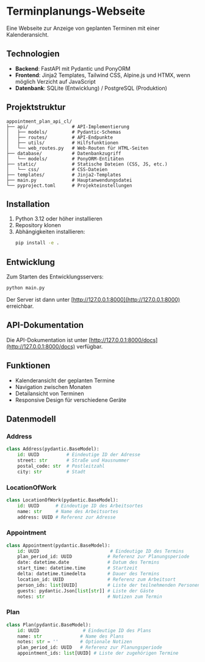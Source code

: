 # Terminplanungs-Webseite

Eine Webseite zur Anzeige von geplanten Terminen mit einer Kalenderansicht.

## Technologien

- **Backend**: FastAPI mit Pydantic und PonyORM
- **Frontend**: Jinja2 Templates, Tailwind CSS, Alpine.js und HTMX, wenn möglich Verzicht auf JavaScript
- **Datenbank**: SQLite (Entwicklung) / PostgreSQL (Produktion)

## Projektstruktur

```
appointment_plan_api_cl/
├── api/                # API-Implementierung
│   ├── models/         # Pydantic-Schemas
│   ├── routes/         # API-Endpunkte
│   ├── utils/          # Hilfsfunktionen
│   └── web_routes.py   # Web-Routen für HTML-Seiten
├── database/           # Datenbankzugriff
│   └── models/         # PonyORM-Entitäten
├── static/             # Statische Dateien (CSS, JS, etc.)
│   └── css/            # CSS-Dateien
├── templates/          # Jinja2-Templates
├── main.py             # Hauptanwendungsdatei
└── pyproject.toml      # Projekteinstellungen
```

## Installation

1. Python 3.12 oder höher installieren
2. Repository klonen
3. Abhängigkeiten installieren:
   ```bash
   pip install -e .
   ```

## Entwicklung

Zum Starten des Entwicklungsservers:

```bash
python main.py
```

Der Server ist dann unter [http://127.0.0.1:8000](http://127.0.0.1:8000) erreichbar.

## API-Dokumentation

Die API-Dokumentation ist unter [http://127.0.0.1:8000/docs](http://127.0.0.1:8000/docs) verfügbar.

## Funktionen

- Kalenderansicht der geplanten Termine
- Navigation zwischen Monaten
- Detailansicht von Terminen
- Responsive Design für verschiedene Geräte

## Datenmodell

### Address
```python
class Address(pydantic.BaseModel):
    id: UUID          # Eindeutige ID der Adresse
    street: str       # Straße und Hausnummer
    postal_code: str  # Postleitzahl
    city: str         # Stadt
```

### LocationOfWork
```python
class LocationOfWork(pydantic.BaseModel):
    id: UUID      # Eindeutige ID des Arbeitsortes
    name: str     # Name des Arbeitsortes
    address: UUID # Referenz zur Adresse
```

### Appointment
```python
class Appointment(pydantic.BaseModel):
    id: UUID                          # Eindeutige ID des Termins
    plan_period_id: UUID             # Referenz zur Planungsperiode
    date: datetime.date              # Datum des Termins
    start_time: datetime.time        # Startzeit
    delta: datetime.timedelta        # Dauer des Termins
    location_id: UUID                # Referenz zum Arbeitsort
    person_ids: list[UUID]           # Liste der teilnehmenden Personen
    guests: pydantic.Json[list[str]] # Liste der Gäste
    notes: str                       # Notizen zum Termin
```

### Plan
```python
class Plan(pydantic.BaseModel):
    id: UUID                # Eindeutige ID des Plans
    name: str              # Name des Plans
    notes: str = ''        # Optionale Notizen
    plan_period_id: UUID   # Referenz zur Planungsperiode
    appointment_ids: list[UUID] # Liste der zugehörigen Termine
```
